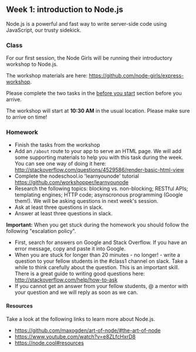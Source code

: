 ## Week 1: introduction to Node.js

Node.js is a powerful and fast way to write server-side code using JavaScript, our trusty sidekick.

### Class

For our first session, the Node Girls will be running their introductory workshop to Node.js.

The workshop materials are here: https://github.com/node-girls/express-workshop. 

Please complete the two tasks in the [before you start](https://github.com/node-girls/express-workshop#before-you-start) section before you arrive.

The workshop will start at **10:30 AM** in the usual location. Please make sure to arrive on time!

### Homework

* Finish the tasks from the workshop
* Add an `/about` route to your app to serve an HTML page. We will add some supporting materials to help you with this task during the week. You can see one way of doing it here: http://stackoverflow.com/questions/4529586/render-basic-html-view
* Complete the nodeschool.io 'learnyounode' tutorial https://github.com/workshopper/learnyounode
* Research the following topics: blocking vs. non-blocking; RESTful APIs; templating engines; HTTP code; asynscronous programming (Google them!). We will be asking questions in next week's session.
* Ask at least three questions in slack.
* Answer at least three questions in slack.

**Important:** When you get stuck during the homework you should follow the following "escalation policy". 
* First, search for answers on Google and Stack Overflow. If you have an error message, copy and paste it into Google.
* When you are stuck for longer than 20 minutes - no longer! - write a question to your fellow students in the #class1 channel on slack. Take a while to think carefully about the question. This is an important skill. There is a great guide to writing good questions here: http://stackoverflow.com/help/how-to-ask
* If you cannot get an answer from your fellow students, @ a mentor with your question and we will reply as soon as we can. 

#### Resources
Take a look at the following links to learn more about Node.js.
* https://github.com/maxogden/art-of-node/#the-art-of-node
* https://www.youtube.com/watch?v=e8ZLfcHxrD8
* https://node.cool#resources
